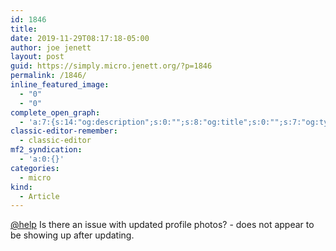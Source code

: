 ```yaml
---
id: 1846
title: 
date: 2019-11-29T08:17:18-05:00
author: joe jenett
layout: post
guid: https://simply.micro.jenett.org/?p=1846
permalink: /1846/
inline_featured_image:
  - "0"
  - "0"
complete_open_graph:
  - 'a:7:{s:14:"og:description";s:0:"";s:8:"og:title";s:0:"";s:7:"og:type";s:0:"";s:12:"twitter:card";s:7:"summary";s:15:"twitter:creator";s:0:"";s:19:"twitter:description";s:0:"";s:8:"og:image";s:0:"";}'
classic-editor-remember:
  - classic-editor
mf2_syndication:
  - 'a:0:{}'
categories:
  - micro
kind:
  - Article
---
```

[@help](https://micro.blog/help "@help") Is there an issue with updated profile photos? - does not appear to be showing up after updating.